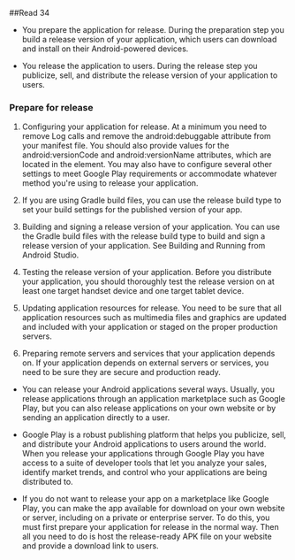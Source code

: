 ##Read 34

- You prepare the application for release. During the preparation step you build a release version of your application, which users can download and install on their Android-powered devices.

- You release the application to users. During the release step you publicize, sell, and distribute the release version of your application to users.

### Prepare for release

1) Configuring your application for release.
At a minimum you need to remove Log calls and remove the android:debuggable attribute from your manifest file. You should also provide values for the android:versionCode and android:versionName attributes, which are located in the <manifest> element. You may also have to configure several other settings to meet Google Play requirements or accommodate whatever method you're using to release your application.

2) If you are using Gradle build files, you can use the release build type to set your build settings for the published version of your app.

3) Building and signing a release version of your application.
You can use the Gradle build files with the release build type to build and sign a release version of your application. See Building and Running from Android Studio.

4) Testing the release version of your application.
Before you distribute your application, you should thoroughly test the release version on at least one target handset device and one target tablet device.

5) Updating application resources for release.
You need to be sure that all application resources such as multimedia files and graphics are updated and included with your application or staged on the proper production servers.

6) Preparing remote servers and services that your application depends on.
If your application depends on external servers or services, you need to be sure they are secure and production ready.

- You can release your Android applications several ways. Usually, you release applications through an application marketplace such as Google Play, but you can also release applications on your own website or by sending an application directly to a user.

- Google Play is a robust publishing platform that helps you publicize, sell, and distribute your Android applications to users around the world. When you release your applications through Google Play you have access to a suite of developer tools that let you analyze your sales, identify market trends, and control who your applications are being distributed to.

- If you do not want to release your app on a marketplace like Google Play, you can make the app available for download on your own website or server, including on a private or enterprise server. To do this, you must first prepare your application for release in the normal way. Then all you need to do is host the release-ready APK file on your website and provide a download link to users.
